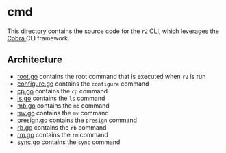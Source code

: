 # cmd

This directory contains the source code for the `r2` CLI, which leverages the [Cobra
](https://cobra.dev) CLI framework.

## Architecture

- [root.go](root.go) contains the root command that is executed when `r2` is run
- [configure.go](configure.go) contains the `configure` command
- [cp.go](cp.go) contains the `cp` command
- [ls.go](ls.go) contains the `ls` command
- [mb.go](mb.go) contains the `mb` command
- [mv.go](mv.go) contains the `mv` command
- [presign.go](presign.go) contains the `presign` command
- [rb.go](rb.go) contains the `rb` command
- [rm.go](rm.go) contains the `rm` command
- [sync.go](sync.go) contains the `sync` command
